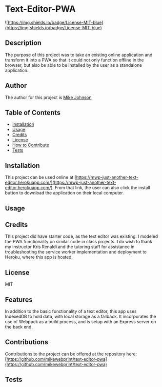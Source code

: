 # Text-Editor-PWA

  ![https://img.shields.io/badge/License-MIT-blue](https://img.shields.io/badge/License-MIT-blue)

  ## Description
  
  The purpose of this project was to take an existing online application and transform it into a PWA so that it could not only function offline in the browser, but also be able to be installed by the user as a standalone application.
  
  ## Author
  
  The author for this project is [Mike Johnson](https://github.com/mikewebprint)
  
  ## Table of Contents
  
  - [Installation](#installation)
  - [Usage](#usage)
  - [Credits](#credits)
  - [License](#license)
  - [How to Contribute](#contributions)
  - [Tests](#tests)
  
  ## Installation
  
  This project can be used online at [https://mwp-just-another-text-editor.herokuapp.com/](https://mwp-just-another-text-editor.herokuapp.com/).  From that link, the user can also click the install button to download the application on their local computer.
  
  ## Usage
  
  
  
  ## Credits
  
  This project did have starter code, as the text editor was existing. I modeled the PWA functionality on similar code in class projects.  I do wish to thank my instructor Kris Renaldi and the tutoring staff for assistance in troubleshooting the service worker implementation and deployment to Heroku, where this app is hosted.
  
  ## License
  
  MIT
  
  ## Features
  
  In addition to the basic functionality of a text editor, this app uses IndexedDB to hold data, with local storage as a fallback. It incorporates the use of Webpack as a build process, and is setup with an Express server on the back end.
  
  ## Contributions
  
  Contributions to the project can be offered at the repository here: [https://github.com/mikewebprint/text-editor-pwa](https://github.com/mikewebprint/text-editor-pwa)
  
  ## Tests
  
  

